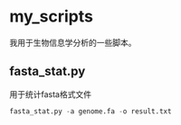 # my_scripts
我用于生物信息学分析的一些脚本。
## fasta_stat.py
用于统计fasta格式文件
```python
fasta_stat.py -a genome.fa -o result.txt
```
